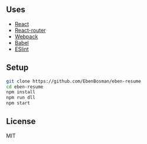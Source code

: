 ## Uses

* [React](https://github.com/facebook/react)
* [React-router](https://github.com/rackt/react-router)
* [Webpack](https://github.com/webpack/webpack)
* [Babel](https://github.com/babel/babel)
* [ESlint](http://eslint.org)

## Setup

```sh
git clone https://github.com/EbenBosman/eben-resume
cd eben-resume
npm install
npm run dll
npm start
```

## License

MIT
